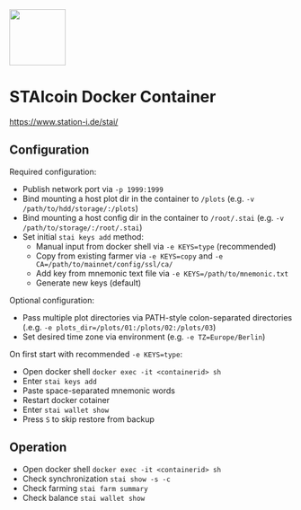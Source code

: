 <img src="https://pbs.twimg.com/profile_images/1438880755699101701/7VGtOLmk_400x400.jpg" width="100">

# STAIcoin Docker Container
https://www.station-i.de/stai/

## Configuration
Required configuration:
* Publish network port via `-p 1999:1999`
* Bind mounting a host plot dir in the container to `/plots`  (e.g. `-v /path/to/hdd/storage/:/plots`)
* Bind mounting a host config dir in the container to `/root/.stai`  (e.g. `-v /path/to/storage/:/root/.stai`)
* Set initial `stai keys add` method:
  * Manual input from docker shell via `-e KEYS=type` (recommended)
  * Copy from existing farmer via `-e KEYS=copy` and `-e CA=/path/to/mainnet/config/ssl/ca/` 
  * Add key from mnemonic text file via `-e KEYS=/path/to/mnemonic.txt`
  * Generate new keys (default)

Optional configuration:
* Pass multiple plot directories via PATH-style colon-separated directories (.e.g. `-e plots_dir=/plots/01:/plots/02:/plots/03`)
* Set desired time zone via environment (e.g. `-e TZ=Europe/Berlin`)

On first start with recommended `-e KEYS=type`:
* Open docker shell `docker exec -it <containerid> sh`
* Enter `stai keys add`
* Paste space-separated mnemonic words
* Restart docker cotainer
* Enter `stai wallet show`
* Press `S` to skip restore from backup

## Operation
* Open docker shell `docker exec -it <containerid> sh`
* Check synchronization `stai show -s -c`
* Check farming `stai farm summary`
* Check balance `stai wallet show` 
